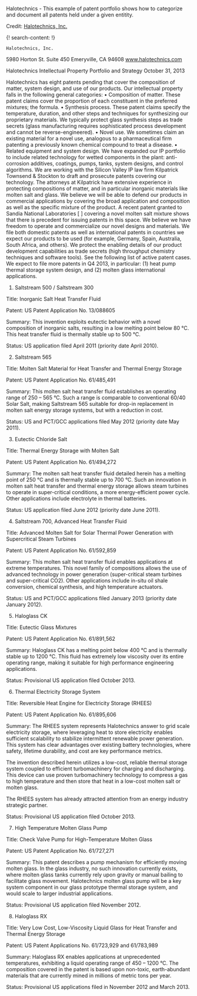 
Halotechnics - This example of patent portfolio shows how to categorize and document all patents held under a given entitity. 

Credit: [Halotechnics, Inc.](http://www.halotechnics.com/)

{! search-content: !}

 	Halotechnics, Inc.
5980 Horton St. Suite 450
Emeryville, CA 94608
www.halotechnics.com

Halotechnics Intellectual Property Portfolio and Strategy
October 31, 2013

Halotechnics has eight patents pending that cover the composition of matter, system design, and use of our products. Our intellectual property falls in the following general categories:
•	Composition of matter. These patent claims cover the proportion of each constituent in the preferred mixtures; the formula.
•	Synthesis process. These patent claims specify the temperature, duration, and other steps and techniques for synthesizing our proprietary materials. We typically protect glass synthesis steps as trade secrets (glass manufacturing requires sophisticated process development and cannot be reverse-engineered).
•	Novel use. We sometimes claim an existing material for a novel use, analogous to a pharmaceutical firm patenting a previously known chemical compound to treat a disease.
•	Related equipment and system design. We have expanded our IP portfolio to include related technology for wetted components in the plant: anti-corrosion additives, coatings, pumps, tanks, system designs, and control algorithms.
We are working with the Silicon Valley IP law firm Kilpatrick Townsend & Stockton to draft and prosecute patents covering our technology. The attorneys at Kilpatrick have extensive experience in protecting compositions of matter, and in particular inorganic materials like molten salt and glass. We believe we will be able to defend our products in commercial applications by covering the broad application and composition as well as the specific mixture of the product. A recent patent granted to Sandia National Laboratories [ ] covering a novel molten salt mixture shows that there is precedent for issuing patents in this space. We believe we have freedom to operate and commercialize our novel designs and materials. We file both domestic patents as well as international patents in countries we expect our products to be used (for example, Germany, Spain, Australia, South Africa, and others). We protect the enabling details of our product development capabilities as trade secrets (high throughput chemistry techniques and software tools).
See the following list of active patent cases. We expect to file more patents in Q4 2013, in particular: (1) heat pump thermal storage system design, and (2) molten glass international applications. 
1.	Saltstream 500 / Saltstream 300

Title: Inorganic Salt Heat Transfer Fluid

Patent: US Patent Application No. 13/088605

Summary: This invention exploits eutectic behavior with a novel composition of inorganic salts, resulting in a low melting point below 80 °C. This heat transfer fluid is thermally stable up to 500 °C.

Status: US application filed April 2011 (priority date April 2010).

2.	Saltstream 565

Title: Molten Salt Material for Heat Transfer and Thermal Energy Storage

Patent: US Patent Application No. 61/485,491

Summary: This molten salt heat transfer fluid establishes an operating range of 250 – 565 °C. Such a range is comparable to conventional 60/40 Solar Salt, making Saltstream 565 suitable for drop-in replacement in molten salt energy storage systems, but with a reduction in cost.  

Status: US and PCT/GCC applications filed May 2012 (priority date May 2011).

3.	Eutectic Chloride Salt

Title: Thermal Energy Storage with Molten Salt

Patent: US Patent Application No. 61/494,272

Summary: The molten salt heat transfer fluid detailed herein has a melting point of 250 °C and is thermally stable up to 700 °C. Such an innovation in molten salt heat transfer and thermal energy storage allows steam turbines to operate in super-critical conditions, a more energy-efficient power cycle. Other applications include electrolyte in thermal batteries.

Status: US application filed June 2012 (priority date June 2011).

4.	Saltstream 700, Advanced Heat Transfer Fluid

Title: Advanced Molten Salt for Solar Thermal Power Generation with Supercritical Steam Turbines

Patent: US Patent Application No. 61/592,859

Summary: This molten salt heat transfer fluid enables applications at extreme temperatures. This novel family of compositions allows the use of advanced technology in power generation (super-critical steam turbines and super-critical CO2). Other applications include in-situ oil shale conversion, chemical synthesis, and high temperature actuators.

Status: US and PCT/GCC applications filed January 2013 (priority date January 2012).

5.	Haloglass CK

Title: Eutectic Glass Mixtures

Patent: US Patent Application No. 61/891,562

Summary: Haloglass CK has a melting point below 400 °C and is thermally stable up to 1200 °C. This fluid has extremely low viscosity over its entire operating range, making it suitable for high performance engineering applications.

Status: Provisional US application filed October 2013.

6.	Thermal Electricity Storage System

Title: Reversible Heat Engine for Electricity Storage (RHEES)

Patent: US Patent Application No. 61/895,606

Summary: The RHEES system represents Halotechnics answer to grid scale electricity storage, where leveraging heat to store electricity enables sufficient scalability to stabilize intermittent renewable power generation. This system has clear advantages over existing battery technologies, where safety, lifetime durability, and cost are key performance metrics. 

The invention described herein utilizes a low-cost, reliable thermal storage system coupled to efficient turbomachinery for charging and discharging. This device can use proven turbomachinery technology to compress a gas to high temperature and then store that heat in a low-cost molten salt or molten glass.

The RHEES system has already attracted attention from an energy industry strategic partner.

Status: Provisional US application filed October 2013.

7.	High Temperature Molten Glass Pump

Title: Check Valve Pump for High-Temperature Molten Glass

Patent: US Patent Application No. 61/727,271

Summary: This patent describes a pump mechanism for efficiently moving molten glass. In the glass industry, no such innovation currently exists, where molten glass tanks currently rely upon gravity or manual bailing to facilitate glass movement. Halotechnics molten glass pump will be a key system component in our glass prototype thermal storage system, and would scale to larger industrial applications.  

Status: Provisional US application filed November 2012.

8.	Haloglass RX

Title: Very Low Cost, Low-Viscosity Liquid Glass for Heat Transfer and Thermal Energy Storage

Patent: US Patent Applications No. 61/723,929 and 61/783,989 

Summary: Haloglass RX enables applications at unprecedented temperatures, exhibiting a liquid operating range of 450 – 1200 °C. The composition covered in the patent is based upon non-toxic, earth-abundant materials that are currently mined in millions of metric tons per year.    

Status: Provisional US applications filed in November 2012 and March 2013.
